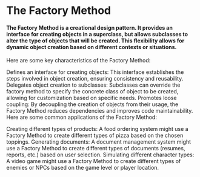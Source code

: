 # The Factory Method

#### The Factory Method is a creational design pattern. It provides an interface for creating objects in a superclass, but allows subclasses to alter the type of objects that will be created. This flexibility allows for dynamic object creation based on different contexts or situations.

Here are some key characteristics of the Factory Method:

Defines an interface for creating objects: This interface establishes the steps involved in object creation, ensuring consistency and reusability.
Delegates object creation to subclasses: Subclasses can override the factory method to specify the concrete class of object to be created, allowing for customization based on specific needs.
Promotes loose coupling: By decoupling the creation of objects from their usage, the Factory Method reduces dependencies and improves code maintainability.
Here are some common applications of the Factory Method:

Creating different types of products: A food ordering system might use a Factory Method to create different types of pizza based on the chosen toppings.
Generating documents: A document management system might use a Factory Method to create different types of documents (resumes, reports, etc.) based on user selection.
Simulating different character types: A video game might use a Factory Method to create different types of enemies or NPCs based on the game level or player location.

